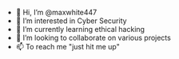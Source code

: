 - 👋 Hi, I’m @maxwhite447
- 👀 I’m interested in Cyber Security
- 🌱 I’m currently learning ethical hacking
- 💞️ I’m looking to collaborate on various projects
- 📫 To reach me "just hit me up"

<!---

